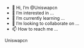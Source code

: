 - 👋 Hi, I’m @Uniswapcn
- 👀 I’m interested in ...
- 🌱 I’m currently learning ...
- 💞️ I’m looking to collaborate on ...
- 📫 How to reach me ...

<!---
Uniswapcn/Uniswapcn is a ✨ special ✨ repository because its `README.md` (this file) appears on your GitHub profile.
You can click the Preview link to take a look at your changes.
--->Uniswapcn
